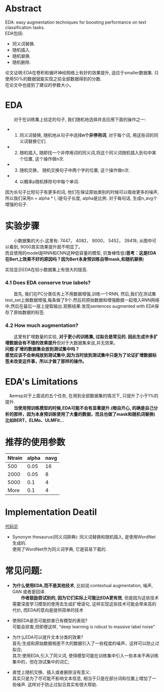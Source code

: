 # Abstract  
EDA: easy augmentation techniques for boosting performance on text classification tasks.  
EDA包括:  
- 同义词替换.  
- 随机插入.  
- 随机替换.  
- 随机删除.  
  
论文证明:EDA在卷积和循环神经网络上有好的效果提升, 适应于smaller数据集. 只使用50%的数据就能实现之前全部数据得到的分数.  
在论文中也提到了建议的参数大小。 

# EDA  
&emsp;&emsp;对于在训练集上给定的句子, 我们随机地选择并且应用下面的操作之一:  
- 1. 同义词替换, 随机地从句子中选择**n个非停用词**, 对于每个词, 用这些词的同义词替换它们.  
- 2. 随机插入, 随即找一个非停用词的同义词,将这个同义词随机插入到句中某个位置, 这个操作做n次.  
- 3. 随机交换， 随机交换句子中两个字的位置, 这个操作做n次. 
- 4. 以概率p随机移除句中每个单词.  
  
因为长句子比短句子有更多的词, 他们在保证原始类别的时候可以吸收更多的噪声, 所以我们采用n = alpha * l, l是句子长度, alpha是比例. 对于每句话, 生成n_avg个增强的句子.  

# 实验步骤  
&emsp;&emsp;小数据集的大小.这里有: 7447， 4082， 9000， 5452， 39418; 从图中可以看到, 9000其实效果提升就不明显了。  
而且使用的model是RNN和CNN这种低容量的模型, 抗鲁棒性低(**思考：这是EDA在Bert上效果不好的原因吗？因为Bert本身预训练自带mask,和随机替换**)  

实验显示EDA在较小数据集上有很大的提高.  

### 4.1 Does EDA conserve true labels? 
&emsp;&emsp;首先, 我们在PC分类任务上不用数据增强,训练一个RNN, 然后,我们在测试集test_set上做数据增强,每条做了9个.然后将原始数据和增强数据一起喂入RNN网络中,然后在最后一层上提取输出.观察结果:发现sentences augmented with EDA保存了原始数据的标签.  

### 4.2 How much augmentation? 
&emsp;&emsp;这里有扩增数量的实验, **对于更小的训练集, 过拟合是常见的. 因此生成许多扩增数据会有不错的效果提升**但对于大数据集来说,并无效果。  
**问题:扩增的数据集会放到测试集中吗？**  
**感觉应该不会单纯放到测试集中,因为当时放到测试集中只是为了论证扩增数据标签未改变这件事，所以才做了那样的操作。**  

# EDA's Limitations  
&emsp;&emsp对于上面说的五个任务, 在用到全部数据集的情况下, 只提升了小于1%的提升.  
&emsp;&emsp;**当使用预训练模型的时候,EDA可能不会有显著提升.(暗自开心, 的确是自己分析的那样，因为本身预训练使用了大量的数据，而且也做了mask和随机词替换)  
比如BERT、ELMo、ULMFit...**

# 推荐的使用参数
| Ntrain | alpha | navg |
|------|------| -----|
| 500  | 0.05 | 16   |
| 2000 | 0.05 | 8 |
| 5000 | 0.1  | 4 |
| More | 0.1  | 4 |

# Implementation Deatil  
[代码见](http://github.com/jasonwei20/eda_nlp)
- Synonym thesaurus(同义词辞典): 同义词替换和随机插入, 是使用WordNet生成的.  
使用了WordNet作为同义词字典, 它是容易下载的.  

# 常见问题:
- **为什么使用EDA,而不是其他技术**, 比如说:contextual augmentation, 噪声, GAN 或者是回译.  
&emsp;&emsp;**作者鼓励尝试别的, 因为它们实际上可能比EDA更有效**, 但是因为这些技术需要深度学习模型的使用去生成扩增语句, 这样实现这些技术可能会带来高的代价, 而EDA的意向是提供简单的技术  
- 使用EDA是否可能损害已有模型的表现?  
可能会损害,但即便这样, “deep learning is robust to massive label noise”  
- 为什么EDA可以提升文本分类的效果?  
首先:生成和原始数据相差不大的数据引入了一些程度的噪声，这样可以防止过拟合;  
其次:使用EDA,引入了同义词, 使得模型可能在训练集中引入一些本来不再训练集中的，但在测试集中的词汇;  

- 直觉上随机交换、插入或者删除没有意义:  
其实只是为了尽可能不影响文本信息, 相当于只是在部分词和位置上增加了一些噪声. 这样对于防止过拟合其实有很大帮助.  
